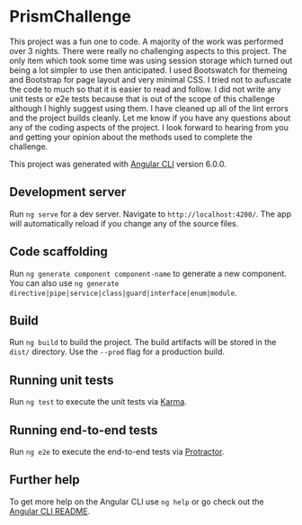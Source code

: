# PrismChallenge

This project was a fun one to code. A majority of the work was performed over 3 nights. There were really no challenging aspects to this project. The only item which took some time was using session storage which turned out being a lot simpler to use then anticipated. I used Bootswatch for themeing and Bootstrap for page layout and very minimal CSS. I tried not to aufuscate the code to much so that it is easier to read and follow. I did not write any unit tests or e2e tests because that is out of the scope of this challenge although I highly suggest using them. I have cleaned up all of the lint errors and the project builds cleanly. Let me know if you have any questions about any of the coding aspects of the project. I look forward to hearing from you and getting your opinion about the methods used to complete the challenge.

This project was generated with [Angular CLI](https://github.com/angular/angular-cli) version 6.0.0.

## Development server

Run `ng serve` for a dev server. Navigate to `http://localhost:4200/`. The app will automatically reload if you change any of the source files.

## Code scaffolding

Run `ng generate component component-name` to generate a new component. You can also use `ng generate directive|pipe|service|class|guard|interface|enum|module`.

## Build

Run `ng build` to build the project. The build artifacts will be stored in the `dist/` directory. Use the `--prod` flag for a production build.

## Running unit tests

Run `ng test` to execute the unit tests via [Karma](https://karma-runner.github.io).

## Running end-to-end tests

Run `ng e2e` to execute the end-to-end tests via [Protractor](http://www.protractortest.org/).

## Further help

To get more help on the Angular CLI use `ng help` or go check out the [Angular CLI README](https://github.com/angular/angular-cli/blob/master/README.md).
